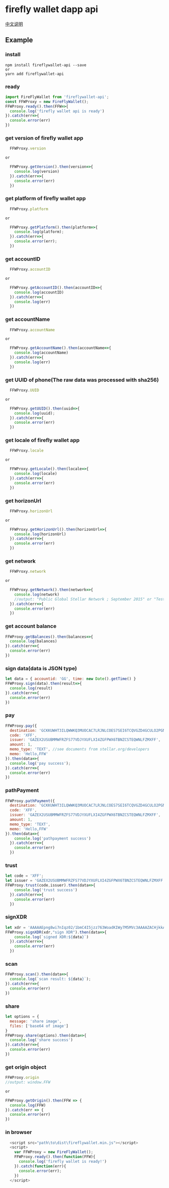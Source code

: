 # firefly wallet dapp api

[中文说明](README_CN.MD)

## Example

### install
``` 
npm install fireflywallet-api --save
or
yarn add fireflywallet-api
```

### ready

``` javascript
import FireFlyWallet from 'fireflywallet-api';
const FFWProxy = new FireFlyWallet();
FFWProxy.ready().then(FFW=>{
  console.log('firefly wallet api is ready')
}).catch(err=>{
  console.error(err)
})
````

### get version of firefly wallet app
``` javascript
  FFWProxy.version

or

  FFWProxy.getVersion().then(version=>{
    console.log(version)
  }).catch(err=>{
    console.error(err)
  })
```

### get platform of firefly wallet app
``` javascript
  FFWProxy.platform

or

  FFWProxy.getPlatform().then(platform=>{
    console.log(platform);
  }).catch(err=>{
    console.error(err);
  })
```

### get accountID
``` javascript
  FFWProxy.accountID

or

  FFWProxy.getAccountID().then(accountID=>{
    console.log(accountID)
  }).catch(err=>{
    console.log(err)
  })
```

### get accountName
```javascript
  FFWProxy.accountName

or

  FFWProxy.getAccountName().then(accountName=>{
    console.log(accountName)
  }).catch(err=>{
    console.log(err)
  })
```

### get UUID of phone(The raw data was processed with sha256)
``` javascript
  FFWProxy.UUID

or

  FFWProxy.getUUID().then(uuid=>{
    console.log(uuid);
  }).catch(err=>{
    console.error(err)
  })
```

### get locale of firefly wallet app
``` javascript
  FFWProxy.locale

or

  FFWProxy.getLocale().then(locale=>{
    console.log(locale)
  }).catch(err=>{
    console.error(err)
  })
```

### get horizonUrl
``` javascript
  FFWProxy.horizonUrl

or

  FFWProxy.getHorizonUrl().then(horizonUrl=>{
    console.log(horizonUrl)
  }).catch(err=>{
    console.error(err)
  })
```

### get network
``` javascript
  FFWProxy.network

or

  FFWProxy.getNetwork().then(network=>{
    console.log(network)
    //output: "Public Global Stellar Network ; September 2015" or "Test SDF Network ; September 2015"
  }).catch(err=>{
    console.error(err)
  })
```

### get account balance
``` javascript
FFWProxy.getBalances().then(balances=>{
  console.log(balances)
}).catch(err=>{
  console.error(err)
})
```

### sign data(data is JSON type)
``` javascript
let data = { accountid: 'GG', time: new Date().getTime() }
FFWProxy.sign(data).then(result=>{
  console.log(result)
}).catch(err=>{
  console.error(err)
})
```

### pay
``` javascript
FFWProxy.pay({
  destination: 'GCKKUWHT3ILQWWKQ3MUOCAC7LRJNLCOES7SEI6TCQVGZD4GCULO2PGNU', 
  code: 'XFF', 
  issuer: 'GAZEX2USUBMMWFRZFS77VDJYXUFLXI4ZGFPWX6TBNZCSTEQWNLFZMXFF', 
  amount: 1, 
  memo_type: 'TEXT', //see documents from stellar.org/developers
  memo: 'Hello,FFW'
}).then(data=>{
  console.log('pay success');
}).catch(err=>{
  console.error(err)
})
```

### pathPayment
``` javascript
FFWProxy.pathPayment({
  destination: 'GCKKUWHT3ILQWWKQ3MUOCAC7LRJNLCOES7SEI6TCQVGZD4GCULO2PGNU', 
  code: 'XFF', 
  issuer: 'GAZEX2USUBMMWFRZFS77VDJYXUFLXI4ZGFPWX6TBNZCSTEQWNLFZMXFF', 
  amount: 1, 
  memo_type: 'TEXT', 
  memo: 'Hello,FFW'
}).then(data=>{
    console.log('pathpayment success')
  }).catch(err=>{
    console.error(err)
  })
```

### trust
``` javascript
let code = 'XFF';
let issuer = 'GAZEX2USUBMMWFRZFS77VDJYXUFLXI4ZGFPWX6TBNZCSTEQWNLFZMXFF';
FFWProxy.trust(code,issuer).then(data=>{
    console.log('trust success')
  }).catch(err=>{
    console.error(err)
  })
```

### signXDR
``` javascript
let xdr = 'AAAAAEpng8wi7nIqz02/1bmC4I5jzz763WoadKIWy7M5MVc3AAAAZACHjkkAAAABAAAAAAAAAAAAAAABAAAAAAAAAAoAAAALaG9tZV9kb21haW4AAAAAAQAAABBodHRwOi8vZmNoYWluLmlvAAAAAAAAAAA='
FFWProxy.signXDR(xdr,"sign XDR").then(data=>{
    console.log(`signed XDR:${data}`)
  }).catch(err=>{
    console.error(err)
  })
```

### scan
``` javascript
FFWProxy.scan().then(data=>{
  console.log(`scan result: ${data}`);
}).catch(err=>{
  console.error(err)
})
```

### share
``` javascript
let options = {
  message: 'share image',
  files: ['base64 of image']
}
FFWProxy.share(options).then(data=>{
  console.log('share success')
}).catch(err=>{
  console.error(err)
})
```

### get origin object
``` javascript
FFWProxy.origin
//output: window.FFW

or

FFWProxy.getOrigin().then(FFW => {
  console.log(FFW)
}).catch(err => {
  console.error(err)
})
```

### in browser
``` javascript
  <script src="path\to\dist\fireflywallet.min.js"></script>
  <script>
    var FFWProxy = new FireFlyWallet();
    FFWProxy.ready().then(function(FFW){
      console.log('firefly wallet is ready!')
    }).catch(function(err){
      console.error(err);
    })
  </script>
```